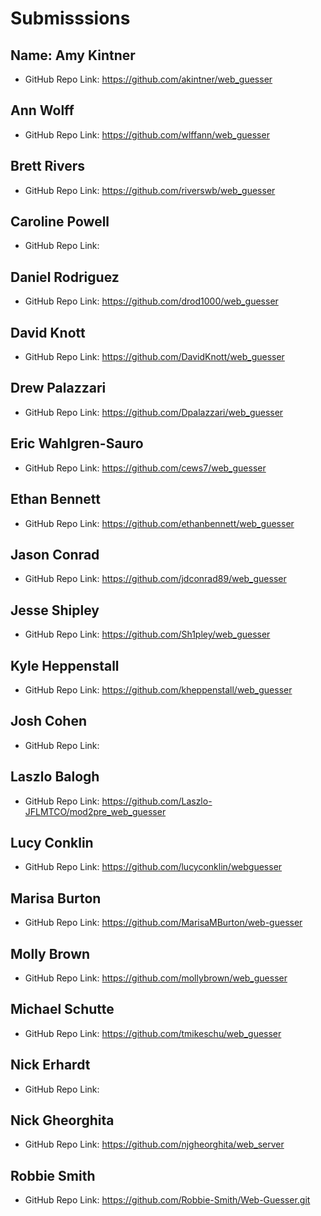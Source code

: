 # Submisssions

## Name: Amy Kintner

* GitHub Repo Link: https://github.com/akintner/web_guesser

## Ann Wolff

* GitHub Repo Link: https://github.com/wlffann/web_guesser

## Brett Rivers

* GitHub Repo Link: https://github.com/riverswb/web_guesser

## Caroline Powell

* GitHub Repo Link:

## Daniel Rodriguez

* GitHub Repo Link: https://github.com/drod1000/web_guesser

## David Knott

* GitHub Repo Link: https://github.com/DavidKnott/web_guesser

## Drew Palazzari

* GitHub Repo Link: https://github.com/Dpalazzari/web_guesser

## Eric Wahlgren-Sauro

* GitHub Repo Link: https://github.com/cews7/web_guesser

## Ethan Bennett

* GitHub Repo Link: https://github.com/ethanbennett/web_guesser

## Jason Conrad

* GitHub Repo Link: https://github.com/jdconrad89/web_guesser

## Jesse Shipley

* GitHub Repo Link: https://github.com/Sh1pley/web_guesser

## Kyle Heppenstall

* GitHub Repo Link: https://github.com/kheppenstall/web_guesser

## Josh Cohen

* GitHub Repo Link:

## Laszlo Balogh

* GitHub Repo Link: https://github.com/Laszlo-JFLMTCO/mod2pre_web_guesser

## Lucy Conklin

* GitHub Repo Link: https://github.com/lucyconklin/webguesser

## Marisa Burton

* GitHub Repo Link: https://github.com/MarisaMBurton/web-guesser

## Molly Brown

* GitHub Repo Link: https://github.com/mollybrown/web_guesser

## Michael Schutte

* GitHub Repo Link: https://github.com/tmikeschu/web_guesser

## Nick Erhardt

* GitHub Repo Link:

## Nick Gheorghita

* GitHub Repo Link: https://github.com/njgheorghita/web_server

## Robbie Smith

* GitHub Repo Link: https://github.com/Robbie-Smith/Web-Guesser.git
